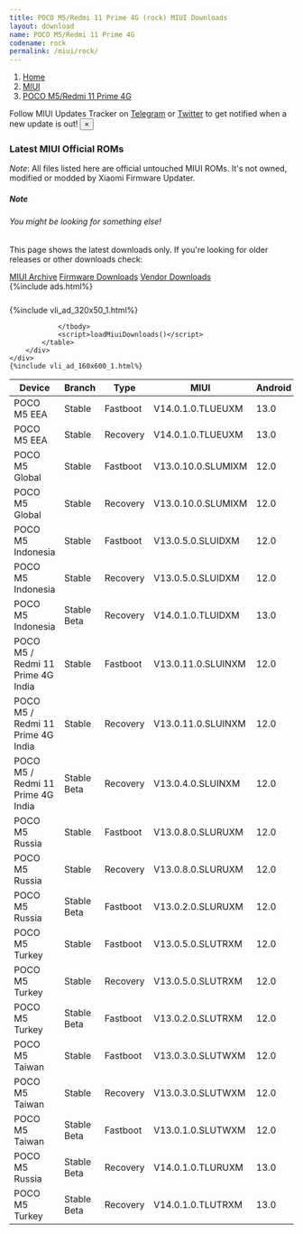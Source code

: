 ```yaml
---
title: POCO M5/Redmi 11 Prime 4G (rock) MIUI Downloads
layout: download
name: POCO M5/Redmi 11 Prime 4G
codename: rock
permalink: /miui/rock/
---
```

<nav aria-label="breadcrumb">
    <ol class="breadcrumb">
        <li class="breadcrumb-item"><a href="/">Home</a></li>
        <li class="breadcrumb-item"><a href="/miui/">MIUI</a></li>
        <li class="breadcrumb-item active" aria-current="page"><a href="/miui/rock/">POCO M5/Redmi 11 Prime 4G</a></li>
    </ol>
</nav>
<div class="alert alert-primary alert-dismissible fade show" role="alert">
    Follow MIUI Updates Tracker on <a href="https://t.me/MIUIUpdatesTracker" class="alert-link">Telegram</a>
     or <a href="https://twitter.com/MiFwUpdater" class="alert-link">Twitter</a> to get notified when a new update is out!
    <button type="button" class="close" data-dismiss="alert" aria-label="Close">
        <span aria-hidden="true">&times;</span>
    </button>
</div>

### Latest MIUI Official ROMs
*Note*: All files listed here are official untouched MIUI ROMs. It's not owned, modified or modded by Xiaomi Firmware Updater.
<div class="card">
  <div class="card-body">
    <h5 class="card-title">Note</h5>
    <h6 class="card-subtitle mb-2 text-muted">You might be looking for something else!</h6>
    <p class="card-text">This page shows the latest downloads only.
     If you're looking for older releases or other downloads check:</p>
    <a href="/archive/miui/rock/" class="card-link">MIUI Archive</a>
    <a href="/firmware/rock/" class="card-link">Firmware Downloads</a>
    <a href="/vendor/rock/" class="card-link">Vendor Downloads</a>
  </div>
</div>
{%include ads.html%}
<div class="row justify-content-center">
    <div class="col-10">
        <div class="table-responsive-md" style="margin-top: 25px;">
            {%include vli_ad_320x50_1.html%}
            <table id="miui" class="display dt-responsive nowrap compact table table-striped table-hover table-sm">
                <thead class="thead-dark">
                    <tr>
                        <th data-ref="device">Device</th>
                        <th data-ref="branch">Branch</th>
                        <th data-ref="type">Type</th>
                        <th data-ref="miui">MIUI</th>
                        <th data-ref="android">Android</th>
                        <th data-ref="size">Size</th>
                        <th data-ref="size">Date</th>
                        <th data-ref="link">Link</th>
                    </tr>
                </thead>
                <tbody>
                <tr><td>POCO M5 EEA</td><td>Stable</td><td>Fastboot</td><td>V14.0.1.0.TLUEUXM</td><td>13.0</td><td>6.1 GB</td><td>2023-03-14</td><td><a href="/miui/rock/stable/V14.0.1.0.TLUEUXM/">Download</a></td></tr>
<tr><td>POCO M5 EEA</td><td>Stable</td><td>Recovery</td><td>V14.0.1.0.TLUEUXM</td><td>13.0</td><td>3.7 GB</td><td>2023-03-21</td><td><a href="/miui/rock/stable/V14.0.1.0.TLUEUXM/">Download</a></td></tr>
<tr><td>POCO M5 Global</td><td>Stable</td><td>Fastboot</td><td>V13.0.10.0.SLUMIXM</td><td>12.0</td><td>6.1 GB</td><td>2023-02-22</td><td><a href="/miui/rock/stable/V13.0.10.0.SLUMIXM/">Download</a></td></tr>
<tr><td>POCO M5 Global</td><td>Stable</td><td>Recovery</td><td>V13.0.10.0.SLUMIXM</td><td>12.0</td><td>3.2 GB</td><td>2023-02-28</td><td><a href="/miui/rock/stable/V13.0.10.0.SLUMIXM/">Download</a></td></tr>
<tr><td>POCO M5 Indonesia</td><td>Stable</td><td>Fastboot</td><td>V13.0.5.0.SLUIDXM</td><td>12.0</td><td>5.5 GB</td><td>2023-01-06</td><td><a href="/miui/rock/stable/V13.0.5.0.SLUIDXM/">Download</a></td></tr>
<tr><td>POCO M5 Indonesia</td><td>Stable</td><td>Recovery</td><td>V13.0.5.0.SLUIDXM</td><td>12.0</td><td>3.2 GB</td><td>2023-01-13</td><td><a href="/miui/rock/stable/V13.0.5.0.SLUIDXM/">Download</a></td></tr>
<tr><td>POCO M5 Indonesia</td><td>Stable Beta</td><td>Recovery</td><td>V14.0.1.0.TLUIDXM</td><td>13.0</td><td>3.7 GB</td><td>2023-03-21</td><td><a href="/miui/rock/stable beta/V14.0.1.0.TLUIDXM/">Download</a></td></tr>
<tr><td>POCO M5 / Redmi 11 Prime 4G India</td><td>Stable</td><td>Fastboot</td><td>V13.0.11.0.SLUINXM</td><td>12.0</td><td>4.9 GB</td><td>2023-03-24</td><td><a href="/miui/rock/stable/V13.0.11.0.SLUINXM/">Download</a></td></tr>
<tr><td>POCO M5 / Redmi 11 Prime 4G India</td><td>Stable</td><td>Recovery</td><td>V13.0.11.0.SLUINXM</td><td>12.0</td><td>3.2 GB</td><td>2023-03-28</td><td><a href="/miui/rock/stable/V13.0.11.0.SLUINXM/">Download</a></td></tr>
<tr><td>POCO M5 / Redmi 11 Prime 4G India</td><td>Stable Beta</td><td>Recovery</td><td>V13.0.4.0.SLUINXM</td><td>12.0</td><td>3.1 GB</td><td>2022-09-08</td><td><a href="/miui/rock/stable beta/V13.0.4.0.SLUINXM/">Download</a></td></tr>
<tr><td>POCO M5 Russia</td><td>Stable</td><td>Fastboot</td><td>V13.0.8.0.SLURUXM</td><td>12.0</td><td>5.4 GB</td><td>2022-12-23</td><td><a href="/miui/rock/stable/V13.0.8.0.SLURUXM/">Download</a></td></tr>
<tr><td>POCO M5 Russia</td><td>Stable</td><td>Recovery</td><td>V13.0.8.0.SLURUXM</td><td>12.0</td><td>3.2 GB</td><td>2023-01-03</td><td><a href="/miui/rock/stable/V13.0.8.0.SLURUXM/">Download</a></td></tr>
<tr><td>POCO M5 Russia</td><td>Stable Beta</td><td>Fastboot</td><td>V13.0.2.0.SLURUXM</td><td>12.0</td><td>5.3 GB</td><td>2022-08-22</td><td><a href="/miui/rock/stable beta/V13.0.2.0.SLURUXM/">Download</a></td></tr>
<tr><td>POCO M5 Turkey</td><td>Stable</td><td>Fastboot</td><td>V13.0.5.0.SLUTRXM</td><td>12.0</td><td>5.4 GB</td><td>2022-12-31</td><td><a href="/miui/rock/stable/V13.0.5.0.SLUTRXM/">Download</a></td></tr>
<tr><td>POCO M5 Turkey</td><td>Stable</td><td>Recovery</td><td>V13.0.5.0.SLUTRXM</td><td>12.0</td><td>3.2 GB</td><td>2023-01-06</td><td><a href="/miui/rock/stable/V13.0.5.0.SLUTRXM/">Download</a></td></tr>
<tr><td>POCO M5 Turkey</td><td>Stable Beta</td><td>Fastboot</td><td>V13.0.2.0.SLUTRXM</td><td>12.0</td><td>5.0 GB</td><td>2022-08-24</td><td><a href="/miui/rock/stable beta/V13.0.2.0.SLUTRXM/">Download</a></td></tr>
<tr><td>POCO M5 Taiwan</td><td>Stable</td><td>Fastboot</td><td>V13.0.3.0.SLUTWXM</td><td>12.0</td><td>4.9 GB</td><td>2022-11-28</td><td><a href="/miui/rock/stable/V13.0.3.0.SLUTWXM/">Download</a></td></tr>
<tr><td>POCO M5 Taiwan</td><td>Stable</td><td>Recovery</td><td>V13.0.3.0.SLUTWXM</td><td>12.0</td><td>3.1 GB</td><td>2022-12-13</td><td><a href="/miui/rock/stable/V13.0.3.0.SLUTWXM/">Download</a></td></tr>
<tr><td>POCO M5 Taiwan</td><td>Stable Beta</td><td>Fastboot</td><td>V13.0.1.0.SLUTWXM</td><td>12.0</td><td>4.6 GB</td><td>2022-08-30</td><td><a href="/miui/rock/stable beta/V13.0.1.0.SLUTWXM/">Download</a></td></tr>
<tr><td>POCO M5 Russia</td><td>Stable Beta</td><td>Recovery</td><td>V14.0.1.0.TLURUXM</td><td>13.0</td><td>3.7 GB</td><td>2023-03-31</td><td><a href="/miui/rock/stable beta/V14.0.1.0.TLURUXM/">Download</a></td></tr>
<tr><td>POCO M5 Turkey</td><td>Stable Beta</td><td>Recovery</td><td>V14.0.1.0.TLUTRXM</td><td>13.0</td><td>3.7 GB</td><td>2023-04-03</td><td><a href="/miui/rock/stable beta/V14.0.1.0.TLUTRXM/">Download</a></td></tr>

                </tbody>
                <script>loadMiuiDownloads()</script>
            </table>
        </div>
    </div>
    {%include vli_ad_160x600_1.html%}
</div>
